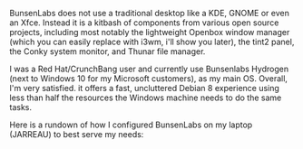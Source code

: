 BunsenLabs does not use a traditional desktop like a KDE, GNOME or even an Xfce. Instead it is a kitbash of components from various open source projects, including most notably the lightweight Openbox window manager (which you can easily replace with i3wm, i'll show you later), the tint2 panel, the Conky system monitor, and Thunar file manager. 

I was a Red Hat/CrunchBang user and currently use Bunsenlabs Hydrogen (next to Windows 10 for my Microsoft customers), as my main OS. Overall, I'm very satisfied. it offers a fast, uncluttered Debian 8 experience using less than half the resources the Windows machine needs to do the same tasks. 

Here is a rundown of how I configured BunsenLabs on my laptop (JARREAU) to best serve my needs:
